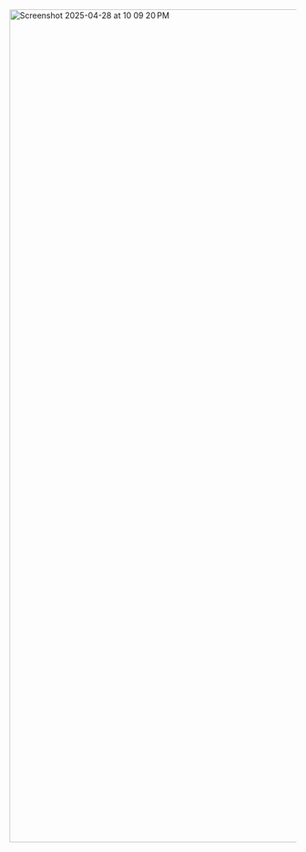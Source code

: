 <img width="1461" alt="Screenshot 2025-04-28 at 10 09 20 PM" src="https://github.com/user-attachments/assets/6c5efd50-ed9f-4ae7-adb1-a7dbc17c2bb7" />
